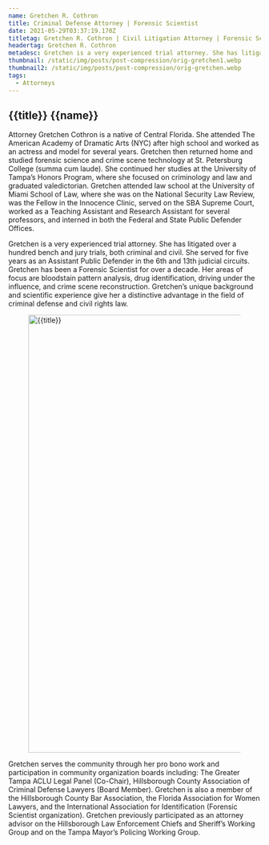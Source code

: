 ```yaml
---
name: Gretchen R. Cothron
title: Criminal Defense Attorney | Forensic Scientist
date: 2021-05-29T03:37:19.170Z
titletag: Gretchen R. Cothron | Civil Litigation Attorney | Forensic Scientist | Bernhardt Riley
headertag: Gretchen R. Cothron
metadesc: Gretchen is a very experienced trial attorney. She has litigated over a hundred bench and jury trials, both criminal and civil. 
thumbnail: /static/img/posts/post-compression/orig-gretchen1.webp
thumbnail2: /static/img/posts/post-compression/orig-gretchen.webp
tags:
  - Attorneys
---
```


<div class="text-lg max-w-prose mx-auto">
  <h2 class="pt-12">
    <span class="block text-base text-center text-br-300 font-semibold tracking-wide uppercase">{{title}}</span>
    <span class="mt-2 block text-3xl text-center leading-8 font-extrabold tracking-tight text-br-900 sm:text-4xl">{{name}}</span>
  </h2>



<div class="mt-6 prose prose-blue prose-lg text-gray-500 mx-auto mb-6">  
  <p>Attorney Gretchen Cothron is a native of Central Florida. She attended The American Academy of Dramatic Arts (NYC) after high school and worked as an actress and model for several years. Gretchen then returned home and studied forensic science and crime scene technology at St. Petersburg College (summa cum laude). She continued her studies at the University of Tampa’s Honors Program, where she focused on criminology and law and graduated valedictorian. Gretchen attended law school at the University of Miami School of Law, where she was on the National Security Law Review, was the Fellow in the Innocence Clinic, served on the SBA Supreme Court, worked as a Teaching Assistant and Research Assistant for several professors, and interned in both the Federal and State Public Defender Offices.</p>
  <p>Gretchen is a very experienced trial attorney. She has litigated over a hundred bench and jury trials, both criminal and civil. She served for five years as an Assistant Public Defender in the 6th and 13th judicial circuits. Gretchen has been a Forensic Scientist for over a decade. Her areas of focus are bloodstain pattern analysis, drug identification, driving under the influence, and crime scene reconstruction. Gretchen’s unique background and scientific experience give her a distinctive advantage in the field of criminal defense and civil rights law.</p>
  <figure>
    <img class="w-full rounded-md" src={{thumbnail}} alt="{{title}}" width="1310" height="873">
    <figcaption></figcaption>
  </figure>
  <p>Gretchen serves the community through her pro bono work and participation in community organization boards including: The Greater Tampa ACLU Legal Panel (Co-Chair), Hillsborough County Association of Criminal Defense Lawyers (Board Member). Gretchen is also a member of the Hillsborough County Bar Association, the Florida Association for Women Lawyers, and the International Association for Identification (Forensic Scientist organization). Gretchen previously participated as an attorney advisor on the Hillsborough Law Enforcement Chiefs and Sheriff’s Working Group and on the Tampa Mayor’s Policing Working Group.</p>
</div>
